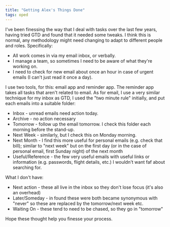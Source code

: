 ```yaml
---
title: "Getting Alex's Things Done"
tags: oped
---
```

I've been finessing the way that I deal with tasks over the last few years, having tried GTD and found that it needed some tweaks. I think this is normal, any methodology might need changing to adapt to different people and roles. Specifically:

* All work comes in via my email inbox, or verbally.
* I manage a team, so sometimes I need to be aware of what they're working on.
* I need to check for new email about once an hour in case of urgent emails (I can't just read it once a day).

I use two tools, for this: email app and reminder app. The reminder app takes all tasks that aren't related to email. As for email, I use a very similar technique for my inbox as GTD, I used the "two minute rule" initially, and put each emails into a suitable folder:

* Inbox - unread emails need action today.
* Archive - no action necessary
* Tomorrow - follow up the email tomorrow. I check this folder each morning before the stand-up.
* Next Week - similarly, but I check this on Monday morning.
* Next Month - I find this more useful for personal emails (e.g. check that bill); similar to "next week" but on the first day (or in the case of personal email, first Sunday night) of the next month
* Useful/Reference - the few very useful emails with useful links or information (e.g. passwords, flight details, etc.) I wouldn't want faf about searching for.

What I don't have:

* Next action - these all live in the inbox so they don't lose focus (it's also an overhead)
* Later/Someday - in found these were both became synonymous with "never" so these are replaced by the tomorrow/next week etc.
* Waiting On - these tend to need to be chased, so they go in "tomorrow"

Hope these thought help you finesse your process.
